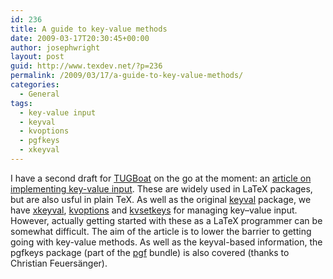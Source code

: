 ```yaml
---
id: 236
title: A guide to key-value methods
date: 2009-03-17T20:30:45+00:00
author: josephwright
layout: post
guid: http://www.texdev.net/?p=236
permalink: /2009/03/17/a-guide-to-key-value-methods/
categories:
  - General
tags:
  - key-value input
  - keyval
  - kvoptions
  - pgfkeys
  - xkeyval
---
```

I have a second draft for [TUGBoat](http://www.tug.org/tugboat/) on the go at the moment: an [article on implementing key-value input](http://www.texdev.net/wp-content/uploads/2009/03/keyval.pdf). These are widely used in LaTeX packages, but are also usful in plain TeX. As well as the original [keyval](https://ctan.org/pkg/keyval) package, we have [xkeyval](https://ctan.org/pkg/xkeyval), [kvoptions](https://ctan.org/pkg/kvoptions) and [kvsetkeys](https://ctan.org/pkg/kvsetkeys) for managing key–value input. However, actually getting started with these as a LaTeX programmer can be somewhat difficult. The aim of the article is to lower the barrier to getting going with key-value methods. As well as the keyval-based information, the pgfkeys package (part of the [pgf](https://ctan.org/pkg/pgf) bundle) is also covered (thanks to Christian Feuersänger).
